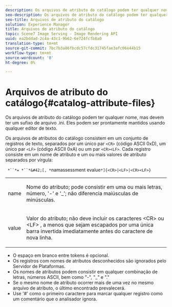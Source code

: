 ```yaml
---
description: Os arquivos de atributo do catálogo podem ter qualquer nome, mas devem ter um sufixo de arquivo .ini. Eles podem ser prontamente mantidos usando qualquer editor de texto.
seo-description: Os arquivos de atributo do catálogo podem ter qualquer nome, mas devem ter um sufixo de arquivo .ini. Eles podem ser prontamente mantidos usando qualquer editor de texto.
seo-title: Arquivos de atributo do catálogo
solution: Experience Manager
title: Arquivos de atributo do catálogo
topic: Scene7 Image Serving - Image Rendering API
uuid: ea2bddad-2c4a-43c1-9b62-6e724fcfb8a0
translation-type: tm+mt
source-git-commit: 7bc7b3a86fbcdc57cfdc31745fae3afc06e44b15
workflow-type: tm+mt
source-wordcount: '0'
ht-degree: 0%

---
```



# Arquivos de atributo do catálogo{#catalog-attribute-files}

Os arquivos de atributo do catálogo podem ter qualquer nome, mas devem ter um sufixo de arquivo .ini. Eles podem ser prontamente mantidos usando qualquer editor de texto.

Os arquivos de atributos do catálogo consistem em um conjunto de registros de texto, separados por um único par `<CR>` (código ASCII 0xD), um único par `<LF>` (código ASCII 0xA) ou um par `<CR><LF>`. Cada registro consiste em um nome de atributo e um ou mais valores de atributo separados por vírgula:

` *``*= *``*&#42;[, *`namassessment evalue`*]{<CR>|<LF>|<CR><LF>}`

<table id="simpletable_8454AD549FDA421BA1469CDA44132773"> 
 <tr class="strow"> 
  <td class="stentry"> <p> <span class="codeph"> <span class="varname"> name  </span> </span> </p> </td> 
  <td class="stentry"> <p>Nome do atributo; pode consistir em uma ou mais letras, número, '-' e '_'; não diferencia maiúsculas de minúsculas. </p> </td> 
 </tr> 
 <tr class="strow"> 
  <td class="stentry"> <p> <span class="codeph"> <span class="varname"> value  </span> </span> </p> </td> 
  <td class="stentry"> <p>Valor do atributo; não deve incluir os caracteres <span class="codeph"> &lt;CR&gt; </span> ou <span class="codeph"> &lt;LF&gt; </span>, a menos que sejam escapados por uma única barra invertida imediatamente antes do caractere de nova linha. </p> </td> 
 </tr> 
</table>

* O espaço em branco entre tokens é opcional.
* Os registros com nomes de atributos desconhecidos são ignorados pelo Servidor de Plataformas.
* Os nomes de atributos podem consistir em qualquer combinação de letras, números ASCII, bem como &quot;-&quot;, &quot;_&quot; e &quot;.&quot;
* Se o mesmo nome de atributo ocorrer mais de uma vez no mesmo arquivo de atributo, o último encontrado prevalecerá.
* Use &#39;#&#39; como o primeiro caractere para marcar qualquer registro como um comentário que o analisador ignora.

